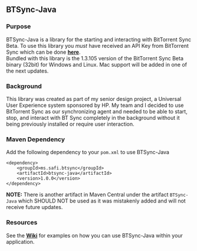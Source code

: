 ## BTSync-Java

### Purpose
BTSync-Java is a library for the starting and interacting with BitTorrent Sync Beta. To use this library you *must* have received an API Key from BitTorrent Sync which can be done [**here**](http://www.bittorrent.com/sync/developers).  
Bundled with this library is the 1.3.105 version of the BitTorrent Sync Beta binary (32bit) for Windows and Linux.
Mac support will be added in one of the next updates.

### Background
This library was created as part of my senior design project, a Universal User Experience system sponsored by HP. My team and I decided to use BitTorrent Sync as our synchronizing agent and needed to be able to start, stop, and interact with BT Sync completely in the background without it being previously installed or require user interaction.

### Maven Dependency

Add the following dependency to your `pom.xml` to use BTSync-Java

~~~
<dependency>
	<groupId>ms.safi.btsync</groupId>
	<artifactId>btsync-java</artifactId>
	<version>1.0.0</version>
</dependency>
~~~
**NOTE:** There is another artifact in Maven Central under the artifact `BTSync-Java` which SHOULD NOT be used as it was mistakenly added and will not receive future updates. 

### Resources

See the [**Wiki**](https://bitbucket.org/osafi/btsync-java/wiki/Home) for examples on how you can use BTSync-Java within your application.
